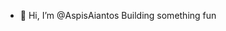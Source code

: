 - 👋 Hi, I’m @AspisAiantos
Building something fun

<!---
AspisAiantos/AspisAiantos is a ✨ special ✨ repository because its `README.md` (this file) appears on your GitHub profile.
You can click the Preview link to take a look at your changes.
--->
